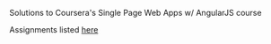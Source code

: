 Solutions to Coursera's Single Page Web Apps w/ AngularJS course

Assignments listed [here](https://github.com/jhu-ep-coursera/fullstack-course5/tree/master/assignments)
